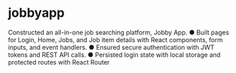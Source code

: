 # jobbyapp
Constructed an all-in-one job searching platform, Jobby App. 
● Built pages for Login, Home, Jobs, and Job item details with React components, form inputs, and event handlers. 
● Ensured secure authentication with JWT tokens and REST API calls. 
● Persisted login state with local storage and protected routes with React Router
